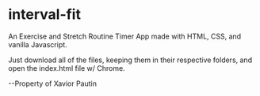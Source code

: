 # interval-fit
An Exercise and Stretch Routine Timer App made with HTML, CSS, and vanilla Javascript.

Just download all of the files, keeping them in their respective folders, and open the index.html file w/ Chrome.

--Property of Xavior Pautin
